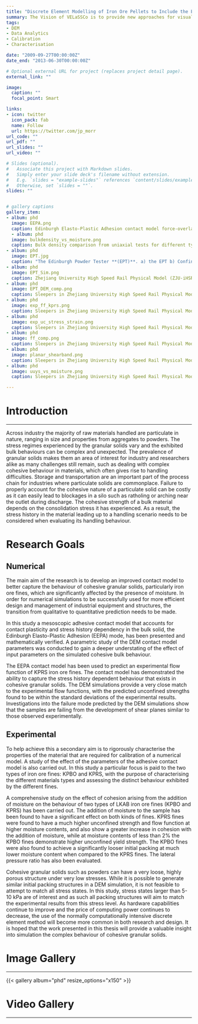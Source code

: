 ```yaml
---
title: "Discrete Element Modelling of Iron Ore Pellets to Include the Effects of Moisture and Fines"
summary: The Vision of VELaSSCo is to provide new approaches for visual analysis of large-scale simulations for the Exabyte era. 
tags:
- DEM
- Data Analytics
- Calibration
- Characterisation

date: "2009-09-27T00:00:00Z"
date_end: "2013-06-30T00:00:00Z"

# Optional external URL for project (replaces project detail page).
external_link: ""

image:
  caption: ""
  focal_point: Smart

links:
- icon: twitter
  icon_pack: fab
  name: Follow
  url: https://twitter.com/jp_morr
url_code: ""
url_pdf: ""
url_slides: ""
url_video: ""

# Slides (optional).
#   Associate this project with Markdown slides.
#   Simply enter your slide deck's filename without extension.
#   E.g. `slides = "example-slides"` references `content/slides/example-slides.md`.
#   Otherwise, set `slides = ""`.
slides: ""


# gallery captions
gallery_item:
- album: phd
  image: EEPA.png
  caption: Edinburgh Elasto-Plastic Adhesion contact model force-overlap relationship
  - album: phd
  image: bulkdensity_vs_moisture.png
  caption: Bulk density comparison from uniaxial tests for different types of iron ore fines at varying moisture contents
- album: phd
  image: EPT.jpg
  caption: "The Edinburgh Powder Tester **(EPT)**. a) the EPT b) Confined consolidation of sample in EPT c) Unconfined compression to failure in EPT d) Typical Failed sample"
- album: phd
  image: EPT_Sim.png
  caption: Zhejiang University High Speed Rail Physical Model (ZJU-iHSRT)
- album: phd
  image: EPT_DEM_comp.png
  caption: Sleepers in Zhejiang University High Speed Rail Physical Model (ZJU-iHSRT)
- album: phd
  image: exp_ff_kprs.png
  caption: Sleepers in Zhejiang University High Speed Rail Physical Model (ZJU-iHSRT)
- album: phd
  image: exp_uc_stress_strain.png
  caption: Sleepers in Zhejiang University High Speed Rail Physical Model (ZJU-iHSRT)
- album: phd
  image: ff_comp.png
  caption: Sleepers in Zhejiang University High Speed Rail Physical Model (ZJU-iHSRT)
- album: phd
  image: planar_shearband.png
  caption: Sleepers in Zhejiang University High Speed Rail Physical Model (ZJU-iHSRT)
- album: phd
  image: uuys_vs_moisture.png
  caption: Sleepers in Zhejiang University High Speed Rail Physical Model (ZJU-iHSRT)

---
```


# Introduction
---

Across industry the majority of raw materials handled are particulate in nature, ranging in size and properties from aggregates to powders. The stress regimes experienced by the granular solids vary and the exhibited bulk behaviours can be complex and unexpected. The prevalence of granular solids makes them an area of interest for industry and researchers alike as many challenges still remain, such as dealing with complex cohesive behaviour in materials, which often gives rise to handling difficulties.
Storage and transportation are an important part of the process chain for industries where particulate solids are commonplace. Failure to properly account for the cohesive nature of a particulate solid can be costly as it can easily lead to blockages in a silo such as ratholing or arching near the outlet during discharge. The cohesive strength of a bulk material depends on the consolidation stress it has experienced. As a result, the
stress history in the material leading up to a handling scenario needs to be considered when evaluating its handling behaviour.


# Research Goals
## Numerical
The main aim of the research is to develop an improved contact model to better capture the behaviour of cohesive granular solids, particularly iron ore fines, which are significantly affected by the presence of moisture. In order for numerical simulations to be successfully used for more efficient design and management of industrial equipment and structures, the transition from qualitative to quantitative prediction needs to be made. 

In this study a mesoscopic adhesive contact model that accounts for contact plasticity and stress history dependency in the bulk solid, the Edinburgh Elasto-Plastic Adhesion (EEPA) mode, has been presented and mathematically verified. A parametric study of the DEM contact model parameters was conducted to gain a deeper understating of the effect of input parameters on the simulated cohesive bulk behaviour.

The EEPA contact model has been used to predict an experimental flow function of KPRS iron ore fines. The contact model has demonstrated the ability to capture the stress history dependent behaviour that exists in cohesive granular solids. The DEM simulations provide a very close match to the experimental flow functions, with the predicted unconfined strengths found to be within the standard deviations of the experimental results. Investigations into the failure mode predicted by the DEM simulations show that the samples are failing from the development of shear planes similar to those observed experimentally.

## Experimental
To help achieve this a secondary aim is to rigorously characterise the properties of the material that are required for calibration of a numerical model. A study of the effect of the parameters of the adhesive contact model is also carried out. In this study a particular focus is paid to the two types of iron ore fines: KPBO and KPRS, with the purpose of characterising the different materials types and assessing the distinct
behaviour exhibited by the different fines.

A comprehensive study on the effect of cohesion arising from the addition of moisture
on the behaviour of two types of LKAB iron ore fines (KPBO and KPRS) has been carried out. The addition of moisture to the sample has been found to have a significant
effect on both kinds of fines. KPRS fines were found to have a much higher unconfined strength and flow function at higher moisture contents, and also show a greater
increase in cohesion with the addition of moisture, while at moisture contents of less
than 2% the KPBO fines demonstrate higher unconfined yield strength. The KPBO fines
were also found to achieve a significantly looser initial packing at much lower moisture
content when compared to the KPRS fines. The lateral pressure ratio has also been
evaluated.

Cohesive granular solids such as powders can have a very loose, highly porous structure under very low stresses. While it is possible to generate similar initial packing structures in a DEM simulation, it is not feasible to attempt to match all stress states. In this study, stress states larger than 5-10 kPa are of interest and as such all packing structures will aim to match the experimental results from this stress level. 
As hardware capabilities continue to improve and the price of computing power continues to decrease, the use of the normally computationally intensive discrete element method will become more common in both research and design. It is hoped that the work presented in this thesis will provide a valuable insight into simulation the complex behaviour of cohesive granular solids.


# Image Gallery
---

{{< gallery album="phd" resize_options="x150" >}}

# Video Gallery
---

